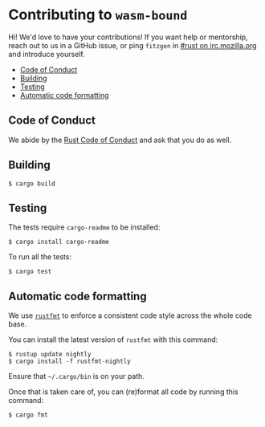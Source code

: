 # Contributing to `wasm-bound`

Hi! We'd love to have your contributions! If you want help or mentorship, reach
out to us in a GitHub issue, or ping `fitzgen`
in [#rust on irc.mozilla.org](irc://irc.mozilla.org#rust) and introduce
yourself.

<!-- START doctoc generated TOC please keep comment here to allow auto update -->
<!-- DON'T EDIT THIS SECTION, INSTEAD RE-RUN doctoc TO UPDATE -->


- [Code of Conduct](#code-of-conduct)
- [Building](#building)
- [Testing](#testing)
- [Automatic code formatting](#automatic-code-formatting)

<!-- END doctoc generated TOC please keep comment here to allow auto update -->

## Code of Conduct

We abide by the [Rust Code of Conduct][coc] and ask that you do as well.

[coc]: https://www.rust-lang.org/en-US/conduct.html

## Building

```
$ cargo build
```

## Testing

The tests require `cargo-readme` to be installed:

```
$ cargo install cargo-readme
```

To run all the tests:

```
$ cargo test
```

## Automatic code formatting

We use [`rustfmt`](https://github.com/rust-lang-nursery/rustfmt) to enforce a
consistent code style across the whole code base.

You can install the latest version of `rustfmt` with this command:

```
$ rustup update nightly
$ cargo install -f rustfmt-nightly
```

Ensure that `~/.cargo/bin` is on your path.

Once that is taken care of, you can (re)format all code by running this command:

```
$ cargo fmt
```
